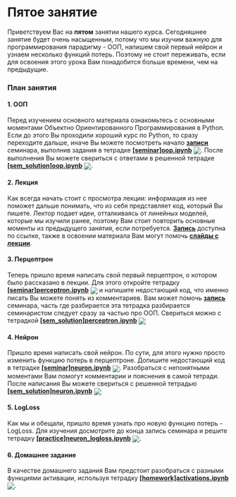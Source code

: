 
# Пятое занятие
Приветствуем Вас на **пятом** занятии нашего курса. Сегодняшнее занятие будет очень насыщенным, потому что мы изучим важную для программирования парадигму - ООП, напишем свой первый нейрон и узнаем несколько функций потерь. Поэтому не стоит переживать, если для освоения этого урока Вам понадобится больше времени, чем на предыдущие.

### План занятия
#### 1. ООП 
Перед изучением основного материала ознакомьтесь с основными моментами Объектно Ориентированного Программирования в Python. Если до этого Вы проходили хороший курс по Python, то сразу переходите дальше, иначе Вы можете посмотреть начало [**записи**](https://www.youtube.com/watch?v=gsPbqq-HYfg) семинара, выполнив задания в тетрадке [**[seminar]oop.ipynb**](./[seminar]oop.ipynb) [<img src="https://colab.research.google.com/assets/colab-badge.svg" align="center">](https://colab.research.google.com/drive/1d6OLYtrd7_M0rNx3sjBWNo9Lrkw2IPYM). После выполнения Вы можете свериться с ответами в решенной тетрадке [**[sem_solution]oop.ipynb**](./[sem_solution]oop.ipynb) [<img src="https://colab.research.google.com/assets/colab-badge.svg" align="center">](https://colab.research.google.com/drive/1b7FvehsBF4pR1Eep9XNJopU-Ou2Vbzo6). 

#### 2. Лекция
Как всегда начать стоит с просмотра лекции: информация из нее поможет дальше понимать, что из себя представляет код, который Вы пишете. Лектор подает идеи, отталкиваясь от линейных моделей, которые мы изучили ранее, поэтому Вам стоит повторить основные моменты из предыдущего занятия, если потребуется. [**Запись**](https://www.youtube.com/watch?v=7U1Z39tFyTo) доступна по ссылке, также в освоении материала Вам могут помочь [**слайды с лекции**]([lecture]neuron.pdf).

#### 3. Перцептрон 
Теперь пришло время написать свой первый перцептрон, о котором было рассказано в лекции. Для этого откройте тетрадку [**[seminar]perceptron.ipynb**](./[seminar]perceptron.ipynb) [<img src="https://colab.research.google.com/assets/colab-badge.svg" align="center">](https://colab.research.google.com/drive/1TW68wShY8MNGeTMMU_hQjIlDfMEHtn_7) и напишите недостающий код, что именно писать Вы можете понять из комментариев. Вам может помочь [**запись**](https://www.youtube.com/watch?v=gsPbqq-HYfg) семинара, часть где разбирается эта тетрадка разбирается семинаристом следует сразу за частью про ООП. Свериться можно с тетрадкой [**[sem_solution]perceptron.ipynb**](./[sem_solution]perceptron.ipynb) [<img src="https://colab.research.google.com/assets/colab-badge.svg" align="center">](https://colab.research.google.com/drive/16xNAwgeMrao-YfdjES0ZukPgz4wMzPbZ)

#### 4. Нейрон
Пришло время написать свой нейрон. По сути, для этого нужно просто изменить функцию потерь в перцептроне. Допишите недостающий код в тетрадке [**[seminar]neuron.ipynb**](./[seminar]neuron.ipynb) [<img src="https://colab.research.google.com/assets/colab-badge.svg" align="center">](https://colab.research.google.com/drive/1KkDoa7X46koYVzL48ZNDcDlfDL3XeiQx). Разобраться с непонятными моментами Вам помогут комментарии и пояснения в самой тетради. После написания Вы можете свериться с решенной тетрадью [**[sem_solution]neuron.ipynb**](./[sem_solution]neuron.ipynb) [<img src="https://colab.research.google.com/assets/colab-badge.svg" align="center">](https://colab.research.google.com/drive/1DSF3FuRDbyJI6RVZl0Z0T0OXiGbC5AO3)

#### 5. LogLoss
Как мы и обещали, пришло время узнать про новую функцию потерь - LogLoss. Для изучения досмотрите до конца запись семинара и решите тетрадку [**[practice]neuron_logloss.ipynb**](./[pactice]neuron_logloss.ipynb) [<img src="https://colab.research.google.com/assets/colab-badge.svg" align="center">](https://colab.research.google.com/drive/1EAvKdylm_OUEs9PSK0gyAuXD0mXI8Q4Q).

#### 6. Домашнее задание 
В качестве домашнего задания Вам предстоит разобраться с разными функциями активации, используя тетрадку [**[homework]activations.ipynb**](./[homework]activations.ipynb) [<img src="https://colab.research.google.com/assets/colab-badge.svg" align="center">](https://colab.research.google.com/drive/1N6PESAeWC1WbRdfKeSFf-r5M4-1mMuqo).
